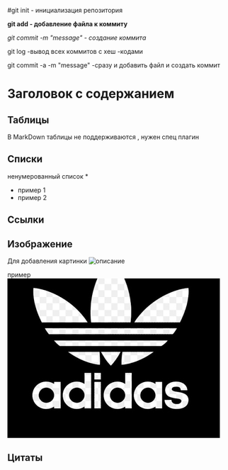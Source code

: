 #git init - инициализация репозитория 



**git add - добавление файла к коммиту**


*git commit -m "messаge"   - создание коммита*

git log -вывод всех коммитов с хеш -кодами 


git commit -a -m "message"    -сразу и добавить файл  и создать коммит 

# Заголовок с содержанием 

## Таблицы 
  

  В MarkDown таблицы не поддерживаются , нужен спец плагин
  
## Списки
ненумерованный список *

* пример 1
* пример 2

## Ссылки

## Изображение 

Для добавления картинки ![описание](файл.расш)

пример
![адидас](adiddas.jpg)
## Цитаты

